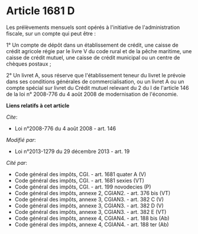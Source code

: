 # Article 1681 D

Les prélèvements mensuels sont opérés à l'initiative de l'administration fiscale, sur un compte qui peut être : 

1° Un compte de dépôt dans un établissement de crédit, une caisse de crédit agricole régie par le livre V du code rural et de
la pêche maritime, une caisse de crédit mutuel, une caisse de crédit municipal ou un centre de chèques postaux ; 

2° Un livret A, sous réserve que l'établissement teneur du livret le prévoie dans ses conditions générales de
commercialisation, ou un livret A ou un compte spécial sur livret du Crédit mutuel relevant du 2 du I de l'article 146 de la
loi n° 2008-776 du 4 août 2008
 de modernisation de l'économie.

**Liens relatifs à cet article**

_Cite_:

  - Loi n°2008-776 du 4 août 2008 - art. 146

_Modifié par_:

  - Loi n°2013-1279 du 29 décembre 2013 - art. 19

_Cité par_:

  - Code général des impôts, CGI. - art. 1681 quater A (V)
  - Code général des impôts, CGI. - art. 1681 sexies (VT)
  - Code général des impôts, CGI. - art. 199 novodecies (P)
  - Code général des impôts, annexe 2, CGIAN2. - art. 376 bis (VT)
  - Code général des impôts, annexe 3, CGIAN3. - art. 382 C (V)
  - Code général des impôts, annexe 3, CGIAN3. - art. 382 D (V)
  - Code général des impôts, annexe 3, CGIAN3. - art. 382 E (VT)
  - Code général des impôts, annexe 4, CGIAN4. - art. 188 bis (Ab)
  - Code général des impôts, annexe 4, CGIAN4. - art. 188 ter (Ab)
